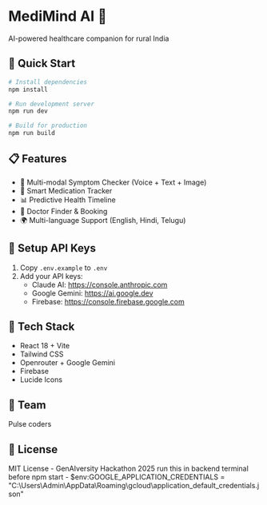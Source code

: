 # MediMind AI 🏥

AI-powered healthcare companion for rural India 

## 🚀 Quick Start

```bash
# Install dependencies
npm install

# Run development server
npm run dev

# Build for production
npm run build
```

## 📋 Features

- 💬 Multi-modal Symptom Checker (Voice + Text + Image)
- 💊 Smart Medication Tracker
- 📊 Predictive Health Timeline
- 🏥 Doctor Finder & Booking
- 🌍 Multi-language Support (English, Hindi, Telugu)

## 🔑 Setup API Keys

1. Copy `.env.example` to `.env`
2. Add your API keys:
   - Claude AI: https://console.anthropic.com
   - Google Gemini: https://ai.google.dev
   - Firebase: https://console.firebase.google.com

## 📱 Tech Stack

- React 18 + Vite
- Tailwind CSS
- Openrouter + Google Gemini
- Firebase
- Lucide Icons

## 👥 Team
Pulse coders


## 📄 License

MIT License - GenAIversity Hackathon 2025
run this in backend terminal before npm start  -   $env:GOOGLE_APPLICATION_CREDENTIALS = "C:\Users\Admin\AppData\Roaming\gcloud\application_default_credentials.json"

